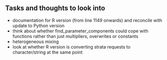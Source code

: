 ## Tasks and thoughts to look into
* documentation for R version (from line 1149 onwards) and reconcile with update to Python version
* think about whether find_parameter_components could cope with functions rather than just multipliers, overwrites or
constants
* heterogeneous mixing
* look at whether R version is converting strata requests to character/string at the same point